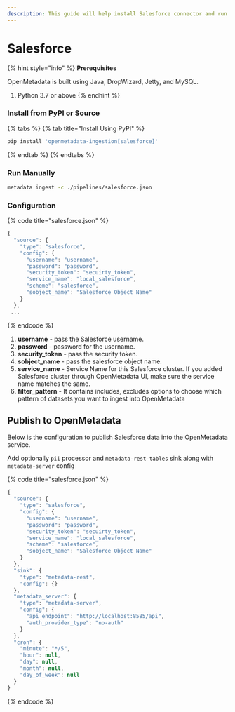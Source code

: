 ```yaml
---
description: This guide will help install Salesforce connector and run manually
---
```


# Salesforce

{% hint style="info" %}
**Prerequisites**

OpenMetadata is built using Java, DropWizard, Jetty, and MySQL.

1. Python 3.7 or above
{% endhint %}

### Install from PyPI or Source

{% tabs %}
{% tab title="Install Using PyPI" %}
```bash
pip install 'openmetadata-ingestion[salesforce]'
```
{% endtab %}
{% endtabs %}

### Run Manually

```bash
metadata ingest -c ./pipelines/salesforce.json
```

### Configuration

{% code title="salesforce.json" %}
```javascript
{
  "source": {
    "type": "salesforce",
    "config": {
      "username": "username",
      "password": "password",
      "security_token": "secuirty_token",
      "service_name": "local_salesforce",
      "scheme": "salesforce",
      "sobject_name": "Salesforce Object Name"
    }
  },
 ...
```
{% endcode %}

1. **username** - pass the Salesforce username.
2. **password** - password for the username.
3. **security\_token** - pass the security token.
4. **sobject\_name** - pass the salesforce object name.
5. **service\_name** - Service Name for this Salesforce cluster. If you added Salesforce cluster through OpenMetadata UI, make sure the service name matches the same.
6. **filter\_pattern** - It contains includes, excludes options to choose which pattern of datasets you want to ingest into OpenMetadata

## Publish to OpenMetadata

Below is the configuration to publish Salesforce data into the OpenMetadata service.

Add optionally `pii` processor and `metadata-rest-tables` sink along with `metadata-server` config

{% code title="salesforce.json" %}
```javascript
{
  "source": {
    "type": "salesforce",
    "config": {
      "username": "username",
      "password": "password",
      "security_token": "secuirty_token",
      "service_name": "local_salesforce",
      "scheme": "salesforce",
      "sobject_name": "Salesforce Object Name"
    }
  },
  "sink": {
    "type": "metadata-rest",
    "config": {}
  },
  "metadata_server": {
    "type": "metadata-server",
    "config": {
      "api_endpoint": "http://localhost:8585/api",
      "auth_provider_type": "no-auth"
    }
  },
  "cron": {
    "minute": "*/5",
    "hour": null,
    "day": null,
    "month": null,
    "day_of_week": null
  }
}
```
{% endcode %}

